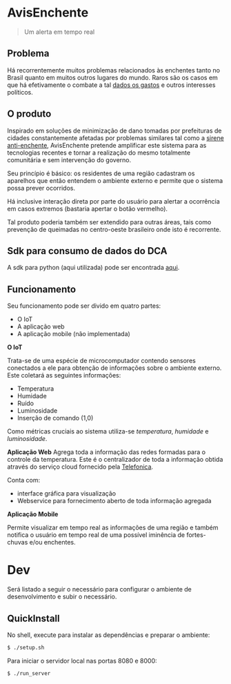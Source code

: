 AvisEnchente
===
> Um alerta em tempo real

Problema
---
Há recorrentemente muitos problemas relacionados às enchentes tanto no Brasil quanto em muitos outros lugares do mundo. Raros são os casos em que há efetivamente o combate a tal [dados os gastos]((http://oglobo.globo.com/rio/combate-enchentes-tera-16-bi-5988818)) e outros interesses políticos.


O produto
---
Inspirado em soluções de minimização de dano tomadas por prefeituras de cidades constantemente afetadas por problemas similares tal como a [sirene anti-enchente](http://noticias.r7.com/rio-de-janeiro/noticias/estado-diz-que-sirenes-anti-enchente-serao-instaladas-a-partir-de-novembro-na-regiao-serrana-20110714.html), AvisEnchente pretende amplificar este sistema para as tecnologias recentes e tornar a realização do mesmo totalmente comunitária e sem intervenção do governo. 

Seu princípio é básico: os residentes de uma região cadastram os aparelhos que então entendem o ambiente externo e permite que o sistema possa prever ocorridos.

Há inclusive interação direta por parte do usuário para alertar a ocorrência em casos extremos (bastaria apertar o botão vermelho).

Tal produto poderia também ser extendido para outras áreas, tais como prevenção de queimadas no centro-oeste brasileiro onde isto é recorrente. 


Sdk para consumo de dados do DCA
---
A sdk para python (aqui utilizada) pode ser encontrada [aqui](https://github.com/cirocosta/iot-sdk-python).


Funcionamento
---	
Seu funcionamento pode ser divido em quatro partes:

-	O IoT
-	A aplicação web
-	A aplicação mobile (não implementada)

**O IoT**

Trata-se de uma espécie de microcomputador contendo sensores conectados a ele para obtenção de informações sobre o ambiente externo. Este coletará as seguintes informações:

-	Temperatura
-	Humidade
-   Ruído
-	Luminosidade
-	Inserção de comando (1,0)

Como métricas cruciais ao sistema utiliza-se *temperatura*, *humidade* e *luminosidade*.  


**Aplicação Web**
Agrega toda a informação das redes formadas para o controle da temperatura. Este é o centralizador de toda a informação obtida através do serviço cloud fornecido pela [Telefonica](http://iot.telefonicabeta.com/).

Conta com:

-	interface gráfica para visualização
-	Webservice para fornecimento aberto de toda informação agregada

**Aplicação Mobile**

Permite visualizar em tempo real as informações de uma região e também notifica o usuário em tempo real de uma possível iminência de fortes-chuvas e/ou enchentes.	



Dev
===

Será listado a seguir o necessário para configurar o ambiente de desenvolvimento e subir o necessário.

QuickInstall
---
No shell, execute para instalar as dependências e preparar o ambiente:
```bash
$ ./setup.sh
```

Para iniciar o servidor local nas portas 8080 e 8000:
```
$ ./run_server
``` 	
